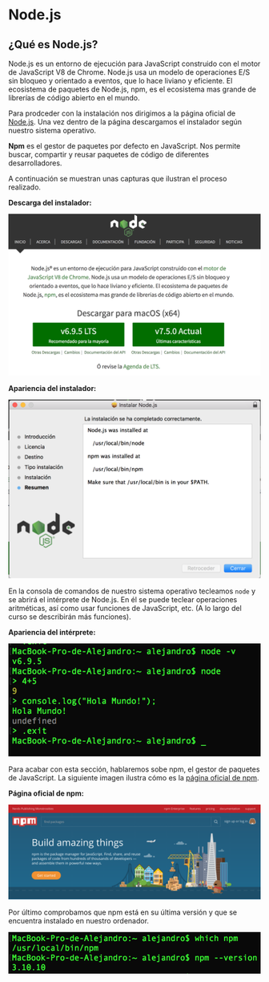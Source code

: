 # Node.js

## ¿Qué es Node.js?

Node.js es un entorno de ejecución para JavaScript construido con el motor de JavaScript V8 de Chrome. Node.js usa un modelo de operaciones E/S sin bloqueo y orientado a eventos, que lo hace liviano y eficiente. El ecosistema de paquetes de Node.js, npm, es el ecosistema mas grande de librerías de código abierto en el mundo.

Para prodceder con la instalación nos dirigimos a la página oficial de [Node.js](https://nodejs.org/es/). Una vez dentro de la página descargamos el instalador según nuestro sistema operativo.

**Npm** es el gestor de paquetes por defecto en JavaScript. Nos permite buscar, compartir y reusar paquetes de código de diferentes desarrolladores.

A continuación se muestran unas capturas que ilustran el proceso realizado.

**Descarga del instalador:**

![Descarga instalador](../img/node1.png "Selección instalador Node.js")

**Apariencia del instalador:**

![Apariencia del instalador](../img/node2.png "Apariencia del instalador")

En la consola de comandos de nuestro sistema operativo tecleamos `node` y se abrirá el intérprete de Node.js. En él se puede teclear operaciones aritméticas, así como usar funciones de JavaScript, etc. (A lo largo del curso se describirán más funciones).

**Apariencia del intérprete:**

![Apariencia del intérprete](../img/node3.png "Apariencia del intérprete")

Para acabar con esta sección, hablaremos sobe npm, el gestor de paquetes de JavaScript. La siguiente imagen ilustra cómo es la [página oficial de npm](https://nodejs.org/es/).

**Página oficial de npm:**

![Página oficial npm](../img/npm.png "Página oficial npm")

Por último comprobamos que npm está en su última versión y que se encuentra instalado en nuestro ordenador.

![npm](../img/npm2.png "npm")

